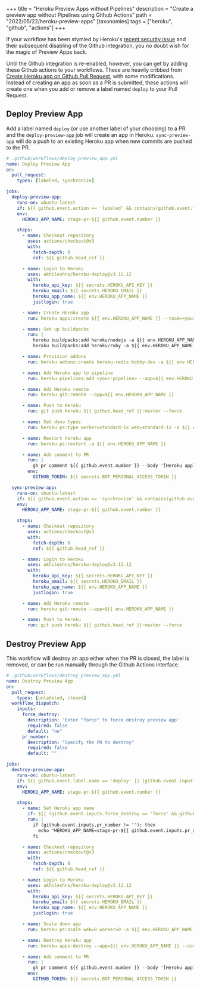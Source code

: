 +++
title = "Heroku Preview Apps without Pipelines"
description = "Create a preview app without Pipelines using Github Actions"
path = "2022/05/22/heroku-preview-apps"
[taxonomies]
tags = ["heroku", "github", "actions"]
+++

If your workflow has been stymied by Heroku's [recent security issue](https://status.heroku.com/incidents/2413) and their subsequent disabling of the Github integration, you no doubt wish for the magic of Preview Apps back.
<!-- more -->

Until the Github integration is re-enabled, however, you can get by adding these Github actions to your workflows. These are heavily cribbed from [Create Heroku app on Github Pull Request](https://remarkablemark.org/blog/2022/04/23/heroku-github-actions-pull-request/?msclkid=d17b60e6c55b11ec9851034a7a2f7816), with some modifications. Instead of creating an app as soon as a PR is submitted, these actions will create one when you add or remove a label named `deploy` to your Pull Request.

## Deploy Preview App
Add a label named `deploy` (or use another label of your choosing) to a PR and the `deploy-preview-app` job will create an app in Heroku. `sync-preview-app` will do a push to an existing Heroku app when new commits are pushed to the PR.

```yaml
# .github/workflows/deploy_preview_app.yml
name: Deploy Preview App
on:
  pull_request:
    types: [labeled, synchronize]

jobs:
  deploy-preview-app:
    runs-on: ubuntu-latest
    if: ${{ github.event.action == 'labeled' && contains(github.event.*.labels.*.name, 'deploy') }}
    env:
      HEROKU_APP_NAME: stage-pr-${{ github.event.number }}

    steps:
      - name: Checkout repository
        uses: actions/checkout@v3
        with:
          fetch-depth: 0
          ref: ${{ github.head_ref }}

      - name: Login to Heroku
        uses: akhileshns/heroku-deploy@v3.12.12
        with:
          heroku_api_key: ${{ secrets.HEROKU_API_KEY }}
          heroku_email: ${{ secrets.HEROKU_EMAIL }}
          heroku_app_name: ${{ env.HEROKU_APP_NAME }}
          justlogin: true

      - name: Create Heroku app
        run: heroku apps:create ${{ env.HEROKU_APP_NAME }} --team=<your team> --stack=<your stack>

      - name: Set up buildpacks
        run: |
          heroku buildpacks:add heroku/nodejs -a ${{ env.HEROKU_APP_NAME }}
          heroku buildpacks:add heroku/ruby -a ${{ env.HEROKU_APP_NAME }}

      - name: Provision addons
        run: heroku addons:create heroku-redis:hobby-dev -a ${{ env.HEROKU_APP_NAME }}

      - name: Add Heroku app to pipeline
        run: heroku pipelines:add <your-pipeline> --app=${{ env.HEROKU_APP_NAME }} --stage=development

      - name: Add Heroku remote
        run: heroku git:remote --app=${{ env.HEROKU_APP_NAME }}

      - name: Push to Heroku
        run: git push heroku ${{ github.head_ref }}:master --force

      - name: Set dyno types
        run: heroku ps:type worker=standard-1x web=standard-1x -a ${{ env.HEROKU_APP_NAME }}

      - name: Restart heroku app
        run: heroku ps:restart -a ${{ env.HEROKU_APP_NAME }}

      - name: Add comment to PR
        run: |
          gh pr comment ${{ github.event.number }} --body '[Heroku app](https://dashboard.heroku.com/apps/${{ env.HEROKU_APP_NAME }}): https://${{ env.HEROKU_APP_NAME }}.herokuapp.com deployed'
        env:
          GITHUB_TOKEN: ${{ secrets.BOT_PERSONAL_ACCESS_TOKEN }}

  sync-preview-app:
    runs-on: ubuntu-latest
    if: ${{ github.event.action == 'synchronize' && contains(github.event.*.labels.*.name, 'deploy') }}
    env:
      HEROKU_APP_NAME: stage-pr-${{ github.event.number }}

    steps:
      - name: Checkout repository
        uses: actions/checkout@v3
        with:
          fetch-depth: 0
          ref: ${{ github.head_ref }}

      - name: Login to Heroku
        uses: akhileshns/heroku-deploy@v3.12.12
        with:
          heroku_api_key: ${{ secrets.HEROKU_API_KEY }}
          heroku_email: ${{ secrets.HEROKU_EMAIL }}
          heroku_app_name: ${{ env.HEROKU_APP_NAME }}
          justlogin: true

      - name: Add Heroku remote
        run: heroku git:remote --app=${{ env.HEROKU_APP_NAME }}

      - name: Push to Heroku
        run: git push heroku ${{ github.head_ref }}:master --force
```

## Destroy Preview App

This workflow will destroy an app either when the PR is closed, the label is removed, or can be run manually through the Github Actions interface.

```yaml
# .github/workflows/destroy_preview_app.yml
name: Destroy Preview App
on:
  pull_request:
    types: [unlabeled, closed]
  workflow_dispatch:
    inputs:
      force_destroy:
        description: 'Enter "force" to force destroy preview app'
        required: false
        default: "no"
      pr_number:
        description: "Specify the PR to destroy"
        required: false
        default: ""

jobs:
  destroy-preview-app:
    runs-on: ubuntu-latest
    if: ${{ github.event.label.name == 'deploy' || (github.event.inputs.force_destroy == 'force' && github.event.inputs.pr_number != '') }}
    env:
      HEROKU_APP_NAME: stage-pr-${{ github.event.number }}

    steps:
      - name: Set Heroku app name
        if: ${{ (github.event.inputs.force_destroy == 'force' && github.event.inputs.pr_number != '') }}
        run: |
          if (github.event.inputs.pr_number != ''); then
            echo "HEROKU_APP_NAME=stage-pr-${{ github.event.inputs.pr_number }}" >> $GITHUB_ENV
          fi

      - name: Checkout repository
        uses: actions/checkout@v3
        with:
          fetch-depth: 0
          ref: ${{ github.head_ref }}

      - name: Login to Heroku
        uses: akhileshns/heroku-deploy@v3.12.12
        with:
          heroku_api_key: ${{ secrets.HEROKU_API_KEY }}
          heroku_email: ${{ secrets.HEROKU_EMAIL }}
          heroku_app_name: ${{ env.HEROKU_APP_NAME }}
          justlogin: true

      - name: Scale down app
        run: heroku ps:scale web=0 worker=0 -a ${{ env.HEROKU_APP_NAME }}

      - name: Destroy Heroku app
        run: heroku apps:destroy --app=${{ env.HEROKU_APP_NAME }} --confirm=${{ env.HEROKU_APP_NAME }}

      - name: Add comment to PR
        run: |
          gh pr comment ${{ github.event.number }} --body '[Heroku app](https://dashboard.heroku.com/apps/${{ env.HEROKU_APP_NAME }}): https://${{ env.HEROKU_APP_NAME }}.herokuapp.com destroyed.'
        env:
          GITHUB_TOKEN: ${{ secrets.BOT_PERSONAL_ACCESS_TOKEN }}
```
